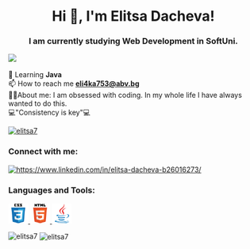 <h1 align="center">Hi 👋, I'm Elitsa Dacheva!</h1>
<h3 align="center">I am currently studying Web Development in SoftUni.</h3>
<img - align - "center" width = "500" src = "https://media0.giphy.com/media/qgQUggAC3Pfv687qPC/giphy.gif">

🌱 Learning **Java** <br>
📫 How to reach me **eli4ka753@abv.bg** <br>
💁‍♀️About me: I am obsessed with coding. In my whole life I have always wanted to do this. <br>
💻"Consistency is key"💻

<p align="left"> <a href="https://github.com/ryo-ma/github-profile-trophy"><img src="https://github-profile-trophy.vercel.app/?username=elitsa7" alt="elitsa7" /></a> </p>

<h3 align="left">Connect with me:</h3>
<p align="left">
<a href="https://www.linkedin.com/in/elitsa-dacheva-b26016273" target="blank"><img align="center" src="https://raw.githubusercontent.com/rahuldkjain/github-profile-readme-generator/master/src/images/icons/Social/linked-in-alt.svg" alt="https://www.linkedin.com/in/elitsa-dacheva-b26016273/" height="30" width="40" /></a>
</p>


<h3 align="left">Languages and Tools:</h3>
<p align="left"> <a href="https://www.w3schools.com/css/" target="_blank" rel="noreferrer"> <img src="https://raw.githubusercontent.com/devicons/devicon/master/icons/css3/css3-original-wordmark.svg" alt="css3" width="40" height="40"/> </a> <a href="https://www.w3.org/html/" target="_blank" rel="noreferrer"> <img src="https://raw.githubusercontent.com/devicons/devicon/master/icons/html5/html5-original-wordmark.svg" alt="html5" width="40" height="40"/> </a> <a href="https://www.java.com" target="_blank" rel="noreferrer"> <img src="https://raw.githubusercontent.com/devicons/devicon/master/icons/java/java-original.svg" alt="java" width="40" height="40"/> </a> </p>

<p><img align="left" src="https://github-readme-stats.vercel.app/api/top-langs?username=elitsa7&show_icons=true&locale=en&layout=compact" alt="elitsa7" /></p>

<p>&nbsp;<img align="center" src="https://github-readme-stats.vercel.app/api?username=elitsa7&show_icons=true&locale=en" alt="elitsa7" /></p>
